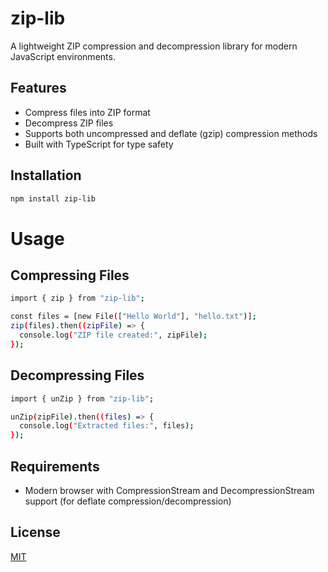# zip-lib

A lightweight ZIP compression and decompression library for modern JavaScript environments.

## Features
- Compress files into ZIP format
- Decompress ZIP files
- Supports both uncompressed and deflate (gzip) compression methods
- Built with TypeScript for type safety

## Installation

```bash
npm install zip-lib
```

# Usage
## Compressing Files

```bash
import { zip } from "zip-lib";

const files = [new File(["Hello World"], "hello.txt")];
zip(files).then((zipFile) => {
  console.log("ZIP file created:", zipFile);
});
```

## Decompressing Files

```bash
import { unZip } from "zip-lib";

unZip(zipFile).then((files) => {
  console.log("Extracted files:", files);
});
```

## Requirements
- Modern browser with CompressionStream and DecompressionStream support (for deflate compression/decompression)

## License

[MIT](/LICENSE)